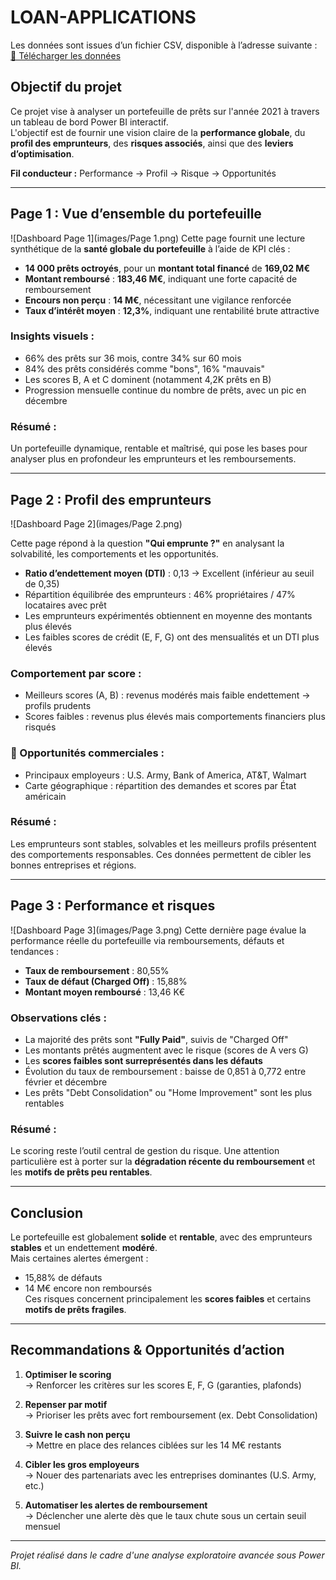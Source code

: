 #  LOAN-APPLICATIONS

Les données sont issues d’un fichier CSV, disponible à l’adresse suivante :  
[🔗 Télécharger les données](https://drive.google.com/uc?export=download&id=1HDRIQEBe30WZdo9gvmz4PH-zcH8CIwsr)

##  Objectif du projet

Ce projet vise à analyser un portefeuille de prêts sur l'année 2021 à travers un tableau de bord Power BI interactif.  
L'objectif est de fournir une vision claire de la **performance globale**, du **profil des emprunteurs**, des **risques associés**, ainsi que des **leviers d’optimisation**.

 **Fil conducteur :** Performance → Profil → Risque → Opportunités

---

## Page 1 : Vue d’ensemble du portefeuille
![Dashboard Page 1](images/Page 1.png)
Cette page fournit une lecture synthétique de la **santé globale du portefeuille** à l’aide de KPI clés :

- **14 000 prêts octroyés**, pour un **montant total financé** de **169,02 M€**
- **Montant remboursé** : **183,46 M€**, indiquant une forte capacité de remboursement
- **Encours non perçu** : **14 M€**, nécessitant une vigilance renforcée
- **Taux d’intérêt moyen** : **12,3%**, indiquant une rentabilité brute attractive

###  Insights visuels :
- 66% des prêts sur 36 mois, contre 34% sur 60 mois
- 84% des prêts considérés comme "bons", 16% "mauvais"
- Les scores B, A et C dominent (notamment 4,2K prêts en B)
- Progression mensuelle continue du nombre de prêts, avec un pic en décembre

###  Résumé :
Un portefeuille dynamique, rentable et maîtrisé, qui pose les bases pour analyser plus en profondeur les emprunteurs et les remboursements.

---

##  Page 2 : Profil des emprunteurs
![Dashboard Page 2](images/Page 2.png)

Cette page répond à la question **"Qui emprunte ?"** en analysant la solvabilité, les comportements et les opportunités.

- **Ratio d’endettement moyen (DTI)** : 0,13 → Excellent (inférieur au seuil de 0,35)
- Répartition équilibrée des emprunteurs : 46% propriétaires / 47% locataires avec prêt
- Les emprunteurs expérimentés obtiennent en moyenne des montants plus élevés
- Les faibles scores de crédit (E, F, G) ont des mensualités et un DTI plus élevés

###  Comportement par score :
- Meilleurs scores (A, B) : revenus modérés mais faible endettement → profils prudents
- Scores faibles : revenus plus élevés mais comportements financiers plus risqués

### 🏢 Opportunités commerciales :
- Principaux employeurs : U.S. Army, Bank of America, AT&T, Walmart
- Carte géographique : répartition des demandes et scores par État américain

### Résumé :
Les emprunteurs sont stables, solvables et les meilleurs profils présentent des comportements responsables. Ces données permettent de cibler les bonnes entreprises et régions.

---

## Page 3 : Performance et risques
![Dashboard Page 3](images/Page 3.png)
Cette dernière page évalue la performance réelle du portefeuille via remboursements, défauts et tendances :

- **Taux de remboursement** : 80,55%  
- **Taux de défaut (Charged Off)** : 15,88%  
- **Montant moyen remboursé** : 13,46 K€

### Observations clés :
- La majorité des prêts sont **"Fully Paid"**, suivis de "Charged Off"
- Les montants prêtés augmentent avec le risque (scores de A vers G)
- Les **scores faibles sont surreprésentés dans les défauts**
- Évolution du taux de remboursement : baisse de 0,851 à 0,772 entre février et décembre
- Les prêts "Debt Consolidation" ou "Home Improvement" sont les plus rentables

### Résumé :
Le scoring reste l’outil central de gestion du risque. Une attention particulière est à porter sur la **dégradation récente du remboursement** et les **motifs de prêts peu rentables**.

---

## Conclusion

Le portefeuille est globalement **solide** et **rentable**, avec des emprunteurs **stables** et un endettement **modéré**.  
Mais certaines alertes émergent :  
- 15,88% de défauts  
- 14 M€ encore non remboursés  
Ces risques concernent principalement les **scores faibles** et certains **motifs de prêts fragiles**.

---

## Recommandations & Opportunités d’action

1. **Optimiser le scoring**  
   → Renforcer les critères sur les scores E, F, G (garanties, plafonds)

2. **Repenser par motif**  
   → Prioriser les prêts avec fort remboursement (ex. Debt Consolidation)

3. **Suivre le cash non perçu**  
   → Mettre en place des relances ciblées sur les 14 M€ restants

4. **Cibler les gros employeurs**  
   → Nouer des partenariats avec les entreprises dominantes (U.S. Army, etc.)

5. **Automatiser les alertes de remboursement**  
   → Déclencher une alerte dès que le taux chute sous un certain seuil mensuel

---

 *Projet réalisé dans le cadre d'une analyse exploratoire avancée sous Power BI.*  

